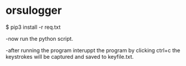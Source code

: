 # orsulogger

$ pip3 install -r req.txt

-now run the python script.

-after running the program interuppt the program by clicking ctrl+c the keystrokes will be captured and saved to keyfile.txt.
 
